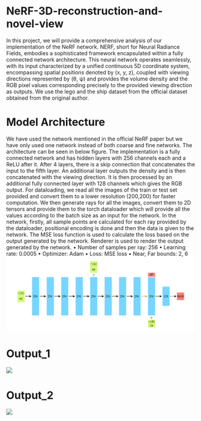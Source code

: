 # NeRF-3D-reconstruction-and-novel-view
In this project, we will provide a comprehensive analysis of our implementation of the NeRF network. NERF, short for Neural Radiance Fields, embodies a sophisticated framework encapsulated within a fully connected network architecture. This neural network operates seamlessly, with its input characterized by a unified continuous 5D coordinate system, encompassing spatial positions denoted by (x, y, z), coupled with viewing directions represented by (θ, ψ) and provides the volume density and the RGB pixel values corresponding precisely to the provided viewing direction as outputs. We use the lego and the ship dataset from the official dataset obtained from the original author.

# Model Architecture
We have used the network mentioned in the official NeRF paper but we have only used one network instead of both coarse and fine networks. The architecture can be seen in below figure. The implementation is a fully connected network and has hidden layers with 256 channels each and a ReLU after it. After 4 layers, there is a skip connection that concatenates the input to the fifth layer. An additional layer outputs the density and is then concatenated with the viewing direction. It is then processed by an additional fully connected layer with 128 channels which gives the RGB output. For dataloading, we read all the images of the train or test set provided and convert them to a lower resolution (200,200) for faster computation. We then generate rays for all the images, convert them to 2D tensors and provide them to the torch dataloader which will provide all the values according to the batch size as an input for the network. In the network, firstly, all sample points are calculated for each ray provided by the dataloader, positional encoding is done and then the data is given to the network. The MSE loss function is used to calculate the loss based on the output generated by the network. Renderer is used to render the output generated by the network.
• Number of samples per ray: 256
• Learning rate: 0.0005
• Optimizer: Adam
• Loss: MSE loss
• Near, Far bounds: 2, 6
![](https://github.com/DhirajRouniyar/NeRF-3D-reconstruction-and-novel-view/blob/main/Images/Network.png)

# Output_1
![](https://github.com/DhirajRouniyar/NeRF-3D-reconstruction-and-novel-view/blob/main/Phase%202/Nerf.gif)

# Output_2
![](https://github.com/DhirajRouniyar/NeRF-3D-reconstruction-and-novel-view/blob/main/Phase%202/Nerf_2.gif)
